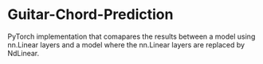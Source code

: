 # Guitar-Chord-Prediction
PyTorch implementation that comapares the results between a model using nn.Linear layers and a model where the nn.Linear layers are replaced by NdLinear.
